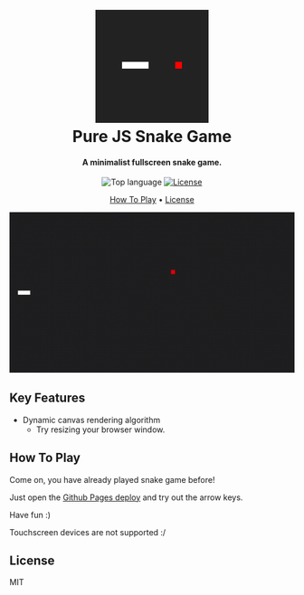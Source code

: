 
<h1 align="center">
  <br>
  <img src="https://github.com/Palmaaa/snake-game/blob/master/media/snakegame_icon.png" alt="Snake game icon" width="200">
  <br>
  Pure JS Snake Game
  <br>
</h1>

<h4 align="center">A minimalist fullscreen snake game.</h4>

<p align="center">
  <img src="https://img.shields.io/github/languages/top/Palmaaa/snake-game" alt="Top language">
  <a href="https://github.com/Palmaaa/snake-game/blob/master/LICENSE">
    <img src="https://img.shields.io/github/license/Palmaaa/snake-game" alt="License">
  </a>
</p>

<p align="center">
  <a href="#how-to-play">How To Play</a> •
  <a href="#license">License</a>
</p>

![screenshot](https://github.com/Palmaaa/snake-game/blob/master/media/example.gif)

## Key Features

* Dynamic canvas rendering algorithm 
	- Try resizing your browser window.

## How To Play

Come on, you have already played snake game before!

Just open the [Github Pages deploy](https://palmaaa.github.io/snake-game/) and try out the arrow keys.

Have fun :)

Touchscreen devices are not supported :/

## License

MIT

